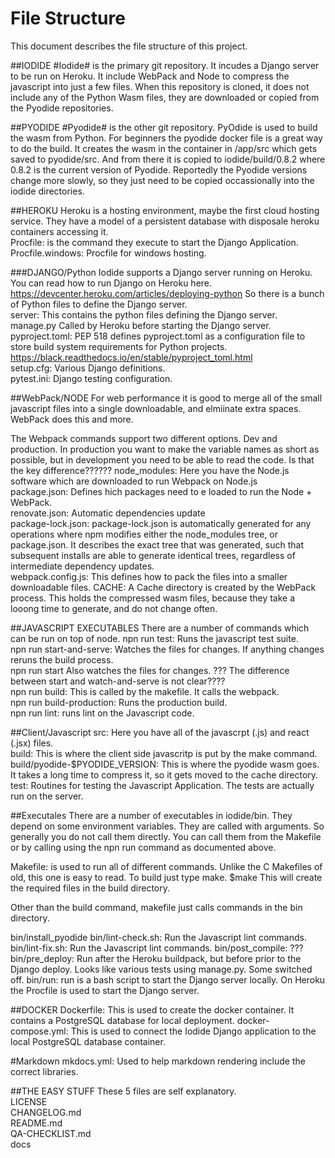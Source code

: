 # File Structure

This document describes the file structure of this project. 

##IODIDE
#Iodide# is the primary git repository. It incudes a Django server to be
run on Heroku. It include WebPack and Node to compress the javascript into
just a few files. When this repository is cloned, it does not
include any of the Python Wasm
files, they are downloaded or copied from the Pyodide repositories. 


##PYODIDE
#Pyodide# is the other git repository. PyOdide is used to build the wasm from
Python.  For beginners the pyodide docker file is a
great way to do the build.  It
creates the wasm in the container in /app/src which gets saved to pyodide/src.
And from there it is copied to iodide/build/0.8.2 where 0.8.2 is the
current version of Pyodide. 
Reportedly the Pyodide versions change more slowly, so they just
need to be copied occassionally into the iodide directories.


##HEROKU
Heroku is a hosting environment, maybe the first cloud hosting service.
They have a model of a persistent database with disposale heroku containers
accessing it.    
Procfile: is the command they execute to start the Django Application.  
Procfile.windows: Procfile for windows hosting.


###DJANGO/Python
Iodide supports a Django server running on Heroku. You can read how to run
Django on Heroku here.
https://devcenter.heroku.com/articles/deploying-python
So there is a bunch of Python files to define the Django server.  
server: This contains the python files defining the Django server.  
manage.py  Called by Heroku before starting the Django server.  
pyproject.toml: PEP 518 defines pyproject.toml as a configuration file to
store build system requirements for Python projects.  
https://black.readthedocs.io/en/stable/pyproject_toml.html  
setup.cfg: Various Django definitions.  
pytest.ini: Django testing configuration.

##WebPack/NODE
For web performance
it is good to merge all of the small javascript
files into a single downloadable, and elmiinate extra spaces.
WebPack does this and more.

The Webpack commands support two different options.  Dev and production.
In production you want to make the variable names as short as possible,
but in development you need to be able to read the code.  Is that the
key difference??????
node_modules: Here you have the Node.js software which are downloaded to run
Webpack on Node.js   
package.json: Defines hich packages need to e loaded to run the Node +
WebPack.  
renovate.json: Automatic dependencies update  
package-lock.json: package-lock.json is automatically generated for any
operations where npm modifies either the node_modules tree, or package.json.
It describes the exact tree that was generated, such that subsequent
installs are able to generate identical trees,
regardless of intermediate dependency updates.  
webpack.config.js:  This defines how to pack the files into a smaller
downloadable files.
CACHE: A Cache directory is created by the WebPack process.  This holds
the compressed wasm files, because they take a looong time to generate, and do
not change often. 

##JAVASCRIPT EXECUTABLES
There are a number of commands which can be run on top of node.
npn run test: Runs the javascript test suite.    
npn run start-and-serve: Watches the files for changes.  If anything
changes reruns the build process.  
npn run start Also watches the files for changes.
??? The difference between start and watch-and-serve is not clear????  
npn run build: This is called by the makefile.  It calls the webpack.  
npn run build-production: Runs the production build.  
npn run lint: runs lint on the Javascript code.  


##Client/Javascript
src: Here you have all of the javascrpt (.js) and react (.jsx) files.  
build: This is where the client side javascritp is put by the make command.  
build/pyodide-$PYODIDE_VERSION: This is where the pyodide wasm goes.  It
takes a long time to compress it, so it gets moved to the cache directory.  
test: Routines for testing the Javascript Application.  The tests are actually
run on the server. 


##Executales
There are a number of executables in iodide/bin.  They depend on some
environment variables.  They are called with arguments. So generally you
do not call them directly.  You can call them from the Makefile or by
calling using the npn run command as documented above. 


Makefile: is used to run all of different commands.   Unlike the C Makefiles of
old, this one is easy to read. To build just type make.
   $make
This will create the required files in the build directory. 


Other than the build command, makefile  just calls commands
in the bin directory.    
   
bin/install_pyodide
bin/lint-check.sh: Run the Javascript lint commands. 
bin/lint-fix.sh: Run the Javascript lint commands. 
bin/post_compile: ???
bin/pre_deploy: Run after the Heroku buildpack, but before prior to the Django
deploy.  Looks like various tests using manage.py. Some switched off.
bin/run: run is a bash script to start the Django server locally.
On Heroku the Procfile is used to start the Django server.

##DOCKER
Dockerfile: This is used to create the docker container.  It contains a
PostgreSQL database for local deployment. 
docker-compose.yml: This is used to connect the Iodide Django application
to the local PostgreSQL database container.

#Markdown
mkdocs.yml: Used to help markdown rendering include the correct libraries. 

##THE EASY STUFF
These 5 files are self explanatory.  
LICENSE  
CHANGELOG.md  
README.md  
QA-CHECKLIST.md  
docs

